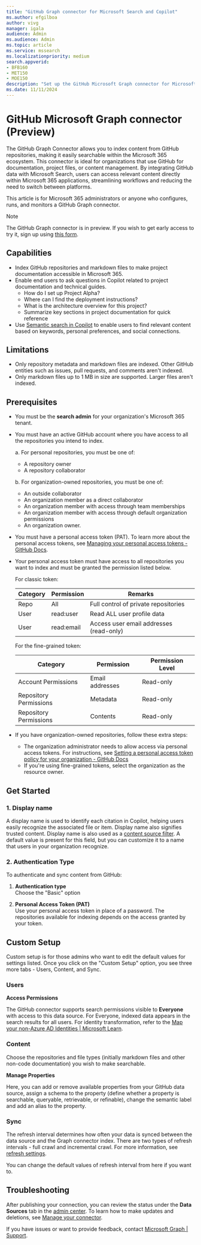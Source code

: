 ```yaml
--- 
title: "GitHub Graph connector for Microsoft Search and Copilot" 
ms.author: efgilboa
author: vivg
manager: igala
audience: Admin
ms.audience: Admin 
ms.topic: article 
ms.service: mssearch 
ms.localizationpriority: medium 
search.appverid: 
- BFB160 
- MET150 
- MOE150 
description: "Set up the GitHub Microsoft Graph connector for Microsoft Search and Microsoft 365 Copilot" 
ms.date: 11/11/2024
---
```


# GitHub Microsoft Graph connector (Preview)

The GitHub Graph Connector allows you to index content from GitHub repositories, making it easily searchable within the Microsoft 365 ecosystem. This connector is ideal for organizations that use GitHub for documentation, project files, or content management. By integrating GitHub data with Microsoft Search, users can access relevant content directly within Microsoft 365 applications, streamlining workflows and reducing the need to switch between platforms. 

This article is for Microsoft 365 administrators or anyone who configures, runs, and monitors a GitHub Graph connector.

>[!NOTE]
>The GitHub Graph connector is in preview. If you wish to get early access to try it, sign up using [this form](https://forms.office.com/r/JniPmK5bzm).

## Capabilities
- Index GitHub repositories and markdown files to make project documentation accessible in Microsoft 365.
- Enable end users to ask questions in Copilot related to project documentation and technical guides.
   - How do I set up Project Alpha?
   - Where can I find the deployment instructions?
   - What is the architecture overview for this project?
   - Summarize key sections in project documentation for quick reference
- Use [Semantic search in Copilot](semantic-index-for-copilot.md) to enable users to find relevant content based on keywords, personal preferences, and social connections.

## Limitations
- Only repository metadata and markdown files are indexed. Other GitHub entities such as issues, pull requests, and comments aren't indexed.
- Only markdown files up to 1 MB in size are supported. Larger files aren't indexed.

## Prerequisites
- You must be the **search admin** for your organization's Microsoft 365 tenant.
- You must have an active GitHub account where you have access to all the repositories you intend to index.
 
   a. For personal repositories, you must be one of:
   - A repository owner
   - A repository collaborator

   b. For organization-owned repositories, you must be one of: 
    - An outside collaborator 
    - An organization member as a direct collaborator
    - An organization member with access through team memberships 
    - An organization member with access through default organization permissions 
    - An organization owner.
- You must have a personal access token (PAT). To learn more about the personal access tokens, see [Managing your personal access tokens - GitHub Docs](https://docs.github.com/authentication/keeping-your-account-and-data-secure/managing-your-personal-access-tokens).
- Your personal access token must have access to all repositories you want to index and must be granted the permission listed below.

   For classic token: 

     | Category | Permission | Remarks |
     | ------------ | ------------ | ------------ |
     | Repo | All | Full control of private repositories |
     | User  | read:user  | Read ALL user profile data |
     | User  | read:email  | Access user email addresses (read-only) |

   For the fine-grained token:

     | Category | Permission | Permission Level |
     | ------------ | ------------ | ------------ |
     | Account Permissions | Email addresses | Read-only |
     | Repository Permissions | Metadata | Read-only |
     | Repository Permissions | Contents | Read-only |

- If you have organization-owned repositories, follow these extra steps:
   - The organization administrator needs to allow access via personal access tokens. For instructions, see [Setting a personal access token policy for your organization - GitHub Docs](https://docs.github.com/organizations/managing-programmatic-access-to-your-organization/setting-a-personal-access-token-policy-for-your-organization#restricting-access-by-personal-access-tokens)
   - If you're using fine-grained tokens, select the organization as the resource owner.

## Get Started

### 1. Display name 
A display name is used to identify each citation in Copilot, helping users easily recognize the associated file or item. Display name also signifies trusted content. Display name is also used as a [content source filter](/MicrosoftSearch/custom-filters#content-source-filters). A default value is present for this field, but you can customize it to a name that users in your organization recognize.

### 2. Authentication Type

To authenticate and sync content from GitHub:<br>
 
1. **Authentication type** <br>
Choose the "Basic" option

2. **Personal Access Token (PAT)** <br>
Use your personal access token in place of a password. The repositories available for indexing depends on the access granted by your token.
 
## Custom Setup

Custom setup is for those admins who want to edit the default values for settings listed. Once you click on the "Custom Setup" option, you see three more tabs - Users, Content, and Sync.

### Users

**Access Permissions**

The GitHub connector supports search permissions visible to **Everyone** with access to this data source. For Everyone, indexed data appears in the search results for all users.
For identity transformation, refer to the [Map your non-Azure AD Identities | Microsoft Learn](map-non-aad.md).
 
### Content

Choose the repositories and file types (initially markdown files and other non-code documentation) you wish to make searchable.

**Manage Properties**

Here, you can add or remove available properties from your GitHub data source, assign a schema to the property (define whether a property is searchable, queryable, retrievable, or refinable), change the semantic label and add an alias to the property.

### Sync

The refresh interval determines how often your data is synced between the data source and the Graph connector index. There are two types of refresh intervals - full crawl and incremental crawl. For more information, see [refresh settings](configure-connector.md#step-8-refresh-settings).

You can change the default values of refresh interval from here if you want to.

## Troubleshooting
After publishing your connection, you can review the status under the **Data Sources** tab in the [admin center](https://admin.microsoft.com). To learn how to make updates and deletions, see [Manage your connector](manage-connector.md). 

If you have issues or want to provide feedback, contact [Microsoft Graph | Support](https://developer.microsoft.com/en-us/graph/support).
